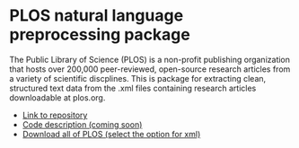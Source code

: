 # PLOS natural language preprocessing package

The Public Library of Science (PLOS) is a non-profit publishing organization that hosts over 200,000 peer-reviewed, open-source research articles from a variety of scientific discplines. This is package for extracting clean, structured text data from the .xml files containing research articles downloadable at plos.org.

- [Link to repository](https://github.com/kma32527/PLOS-Extract)
- [Code description (coming soon)](code.md)
- [Download all of PLOS (select the option for xml)](https://www.plos.org/text-and-data-mining)
